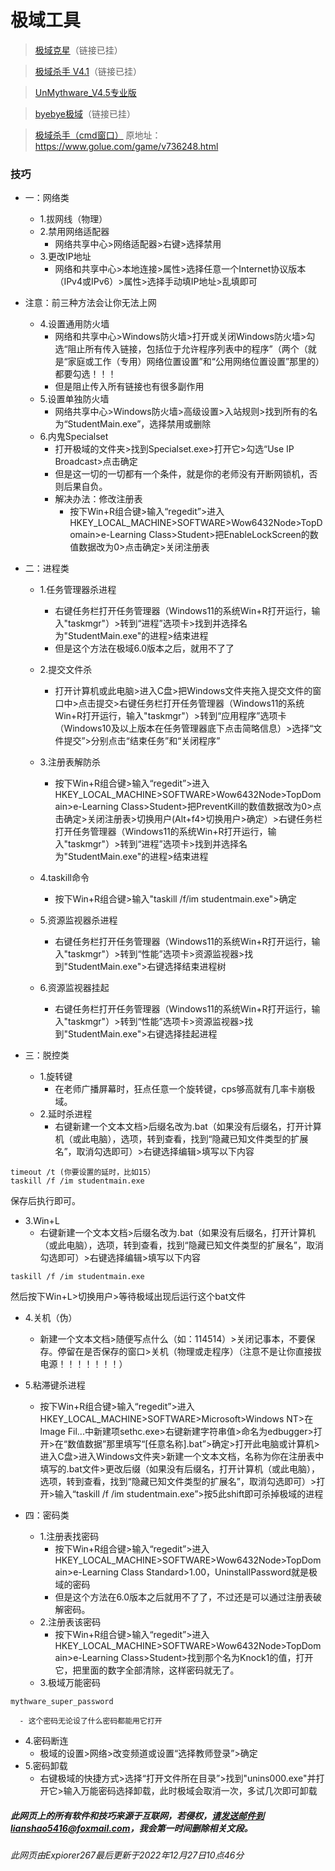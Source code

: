 # 极域工具

> [极域克星](https://pan.bilnn.cn/api/v3/file/sourcejump/Nl2ZGLuW/CgUzKinAxRSTZUjoZcRPacxyMD4k_DPsgp_8TpErLoY*)（链接已挂）

> [极域杀手 V4.1](https://pan.bilnn.cn/api/v3/file/sourcejump/1M3XWWIw/Q3m3vxHSDRkstIqPoaUXDC7GYxuHBMlGrGndIEKJdCI*)（链接已挂）

> [UnMythware_V4.5专业版](https://pan.bilnn.cn/s/2XBZiM)

> [byebye极域](https://pan.bilnn.cn/api/v3/file/sourcejump/DoKzGEI9/kIPLW6h6dm-eSbiuR_DcFWHQa2ouGjDb_6BLw-6a97I*)（链接已挂）

> [极域杀手（cmd窗口）](https://action.118pan.com/b1110932) 原地址：https://www.golue.com/game/v736248.html

### 技巧
- 一：网络类
   - 1.拔网线（物理）
   - 2.禁用网络适配器
       - 网络共享中心>网络适配器>右键>选择禁用
   - 3.更改IP地址
       - 网络和共享中心>本地连接>属性>选择任意一个Internet协议版本（IPv4或IPv6）>属性>选择手动填IP地址>乱填即可
- 注意：前三种方法会让你无法上网
   - 4.设置通用防火墙
       - 网络和共享中心>Windows防火墙>打开或关闭Windows防火墙>勾选“阻止所有传入链接，包括位于允许程序列表中的程序”（两个（就是“家庭或工作（专用）网络位置设置”和“公用网络位置设置”那里的）都要勾选！！！
       - 但是阻止传入所有链接也有很多副作用
   - 5.设置单独防火墙
       - 网络共享中心>Windows防火墙>高级设置>入站规则>找到所有的名为“StudentMain.exe”，选择禁用或删除
   - 6.内鬼Specialset
       - 打开极域的文件夹>找到Specialset.exe>打开它>勾选“Use IP Broadcast>点击确定
       - 但是这一切的一切都有一个条件，就是你的老师没有开断网锁机，否则后果自负。
       - 解决办法：修改注册表
         - 按下Win+R组合键>输入“regedit”>进入HKEY_LOCAL_MACHINE>SOFTWARE>Wow6432Node>TopDomain>e-Learning Class>Student>把EnableLockScreen的数值数据改为0>点击确定>关闭注册表

- 二：进程类
   - 1.任务管理器杀进程
       - 右键任务栏打开任务管理器（Windows11的系统Win+R打开运行，输入"taskmgr"）>转到“进程”选项卡>找到并选择名为"StudentMain.exe"的进程>结束进程
       - 但是这个方法在极域6.0版本之后，就用不了了
   - 2.提交文件杀
       - 打开计算机或此电脑>进入C盘>把Windows文件夹拖入提交文件的窗口中>点击提交>右键任务栏打开任务管理器（Windows11的系统Win+R打开运行，输入"taskmgr"）>转到“应用程序”选项卡（Windows10及以上版本在任务管理器底下点击简略信息）>选择“文件提交”>分别点击“结束任务”和“关闭程序”
   - 3.注册表解防杀
       - 按下Win+R组合键>输入“regedit”>进入HKEY_LOCAL_MACHINE>SOFTWARE>Wow6432Node>TopDomain>e-Learning Class>Student>把PreventKill的数值数据改为0>点击确定>关闭注册表>切换用户(Alt+f4>切换用户>确定）>右键任务栏打开任务管理器（Windows11的系统Win+R打开运行，输入"taskmgr"）>转到“进程”选项卡>找到并选择名为"StudentMain.exe"的进程>结束进程
   - 4.taskill命令
       - 按下Win+R组合键>输入"taskill /f/im studentmain.exe">确定
   - 5.资源监视器杀进程
       - 右键任务栏打开任务管理器（Windows11的系统Win+R打开运行，输入"taskmgr"）>转到“性能”选项卡>资源监视器>找到"StudentMain.exe">右键选择结束进程树
     
   - 6.资源监视器挂起
       - 右键任务栏打开任务管理器（Windows11的系统Win+R打开运行，输入"taskmgr"）>转到“性能”选项卡>资源监视器>找到"StudentMain.exe">右键选择挂起进程 

- 三：脱控类
   - 1.旋转键
       - 在老师广播屏幕时，狂点任意一个旋转键，cps够高就有几率卡崩极域。
   - 2.延时杀进程
       - 右键新建一个文本文档>后缀名改为.bat（如果没有后缀名，打开计算机（或此电脑），选项，转到查看，找到“隐藏已知文件类型的扩展名”，取消勾选即可）>右键选择编辑>填写以下内容
```
timeout /t (你要设置的延时，比如15）
taskill /f /im studentmain.exe
```
保存后执行即可。
   - 3.Win+L
       - 右键新建一个文本文档>后缀名改为.bat（如果没有后缀名，打开计算机（或此电脑），选项，转到查看，找到“隐藏已知文件类型的扩展名”，取消勾选即可）>右键选择编辑>填写以下内容
```
taskill /f /im studentmain.exe
```
然后按下Win+L>切换用户>等待极域出现后运行这个bat文件
   - 4.关机（伪）
      - 新建一个文本文档>随便写点什么（如：114514）>关闭记事本，不要保存。停留在是否保存的窗口>关机（物理或走程序）（注意不是让你直接拔电源！！！！！！！）
   - 5.粘滞键杀进程
       - 按下Win+R组合键>输入“regedit”>进入HKEY_LOCAL_MACHINE>SOFTWARE>Microsoft>Windows NT>在lmage Fil...中新建项sethc.exe>右键新建字符串值>命名为edbugger>打开>在“数值数据”那里填写“[任意名称].bat”>确定>打开此电脑或计算机>进入C盘>进入Windows文件夹>新建一个文本文档，名称为你在注册表中填写的.bat文件>更改后缀（如果没有后缀名，打开计算机（或此电脑），选项，转到查看，找到“隐藏已知文件类型的扩展名”，取消勾选即可）>打开>输入“taskill /f /im studentmain.exe”>按5此shift即可杀掉极域的进程

- 四：密码类
   - 1.注册表找密码
      - 按下Win+R组合键>输入“regedit”>进入HKEY_LOCAL_MACHINE>SOFTWARE>Wow6432Node>TopDomain>e-Learning Class Standard>1.00，UninstallPassword就是极域的密码
      - 但是这个方法在6.0版本之后就用不了了，不过还是可以通过注册表破解密码。
   - 2.注册表该密码
      - 按下Win+R组合键>输入“regedit”>进入HKEY_LOCAL_MACHINE>SOFTWARE>Wow6432Node>TopDomain>e-Learning Class>Student>找到那个名为Knock1的值，打开它，把里面的数字全部清除，这样密码就无了。
   - 3.极域万能密码 
```
mythware_super_password
```
      - 这个密码无论设了什么密码都能用它打开
   - 4.密码断连
      - 极域的设置>网络>改变频道或设置“选择教师登录”>确定
   - 5.密码卸载
      - 右键极域的快捷方式>选择“打开文件所在目录”>找到"unins000.exe"并打开它>输入万能密码选择卸载，此时极域会取消一次，多试几次即可卸载 
##### 此网页上的所有软件和技巧来源于互联网，若侵权，请发送邮件到lianshao5416@foxmail.com，我会第一时间删除相关文段。

###### 此网页由Expiorer267最后更新于2022年12月27日10点46分
